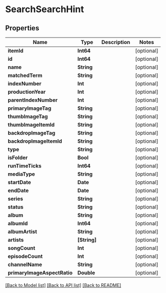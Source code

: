 # SearchSearchHint

## Properties
Name | Type | Description | Notes
------------ | ------------- | ------------- | -------------
**itemId** | **Int64** |  | [optional] 
**id** | **Int64** |  | [optional] 
**name** | **String** |  | [optional] 
**matchedTerm** | **String** |  | [optional] 
**indexNumber** | **Int** |  | [optional] 
**productionYear** | **Int** |  | [optional] 
**parentIndexNumber** | **Int** |  | [optional] 
**primaryImageTag** | **String** |  | [optional] 
**thumbImageTag** | **String** |  | [optional] 
**thumbImageItemId** | **String** |  | [optional] 
**backdropImageTag** | **String** |  | [optional] 
**backdropImageItemId** | **String** |  | [optional] 
**type** | **String** |  | [optional] 
**isFolder** | **Bool** |  | [optional] 
**runTimeTicks** | **Int64** |  | [optional] 
**mediaType** | **String** |  | [optional] 
**startDate** | **Date** |  | [optional] 
**endDate** | **Date** |  | [optional] 
**series** | **String** |  | [optional] 
**status** | **String** |  | [optional] 
**album** | **String** |  | [optional] 
**albumId** | **Int64** |  | [optional] 
**albumArtist** | **String** |  | [optional] 
**artists** | **[String]** |  | [optional] 
**songCount** | **Int** |  | [optional] 
**episodeCount** | **Int** |  | [optional] 
**channelName** | **String** |  | [optional] 
**primaryImageAspectRatio** | **Double** |  | [optional] 

[[Back to Model list]](../README.md#documentation-for-models) [[Back to API list]](../README.md#documentation-for-api-endpoints) [[Back to README]](../README.md)



